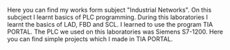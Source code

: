 Here you can find my works form subject "Industrial Networks". On this subcject I learnt basics of PLC programming. 
During this laboratories I learnt the basics of LAD, FBD and SCL. I learned to use the program TIA PORTAL. 
The PLC we used on this laboratories was Siemens S7-1200. Here you can find simple projects which I made in TIA PORTAL.